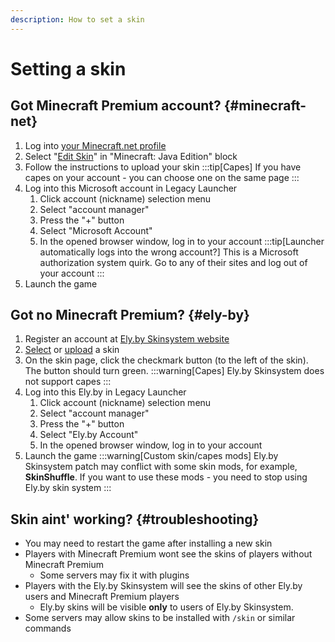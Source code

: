 ```yaml
---
description: How to set a skin
---
```

# Setting a skin
## Got Minecraft Premium account? {#minecraft-net}
1. Log into [your Minecraft.net profile](https://www.minecraft.net/msaprofile)
2. Select "[Edit Skin](https://www.minecraft.net/msaprofile/mygames/editskin)" in "Minecraft: Java Edition" block
3. Follow the instructions to upload your skin
    :::tip[Capes]
    If you have capes on your account - you can choose one on the same page
    :::
4. Log into this Microsoft account in Legacy Launcher
    1. Click account (nickname) selection menu
    2. Select "account manager"
    3. Press the "+" button
    4. Select "Microsoft Account"
    5. In the opened browser window, log in to your account
        :::tip[Launcher automatically logs into the wrong account?]
                This is a Microsoft authorization system quirk. Go to any of their sites and log out of your account
        :::
5. Launch the game

## Got no Minecraft Premium? {#ely-by}
1. Register an account at [Ely.by Skinsystem website](https://ely.by)
2. [Select](https://ely.by/skins) or [upload](https://ely.by/load) a skin
3. On the skin page, click the checkmark button (to the left of the skin). The button should turn green.
    :::warning[Capes]
    Ely.by Skinsystem does not support capes
    :::
4. Log into this Ely.by in Legacy Launcher
    1. Click account (nickname) selection menu
    2. Select "account manager"
    3. Press the "+" button
    4. Select "Ely.by Account"
    5. In the opened browser window, log in to your account
5. Launch the game
    :::warning[Custom skin/capes mods]
    Ely.by Skinsystem patch may conflict with some skin mods, for example, **SkinShuffle**. If you want to use these mods - you need to stop using Ely.by skin system
    :::

## Skin aint' working? {#troubleshooting}
* You may need to restart the game after installing a new skin
* Players with Minecraft Premium wont see the skins of players without Minecraft Premium
    * Some servers may fix it with plugins
* Players with the Ely.by Skinsystem will see the skins of other Ely.by users and Minecraft Premium players
    * Ely.by skins will be visible **only** to users of Ely.by Skinsystem.
* Some servers may allow skins to be installed with `/skin` or similar commands